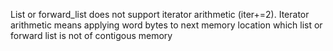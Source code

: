 List or forward_list does not support iterator arithmetic (iter+=2). Iterator arithmetic means applying word bytes to next memory location which list or forward list is not of contigous memory
